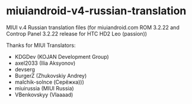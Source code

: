 miuiandroid-v4-russian-translation
==================================

MIUI v.4 Russian translation files (for miuiandroid.com ROM 3.2.22 and Controp Panel 3.2.22 release for HTC HD2 Leo (passion))

Thanks for MIUI Translators:

<ul>
<li>KDGDev (KOJAN Development Group)</li>
<li>axel2033 (Ilia Aksyonov)</li>
<li>devserg</li>
<li>BurgerZ (Zhukovskiy Andrey)</li>
<li>malchik-solnce (Серёжка)))</li>
<li>miuirussia (MIUI Russia)</li>
<li>VBenkovskyy (Vlaaaad)</li>
</ul></article>
